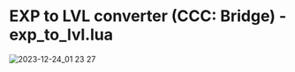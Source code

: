 # EXP to LVL converter (CCC: Bridge) - exp_to_lvl.lua
![2023-12-24_01 23 27](https://github.com/zeiinsito/cc-programs/assets/29169287/9e6d8f0e-17be-4c80-b373-406c509212e1)
